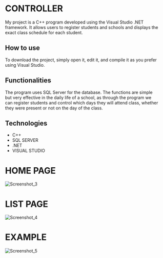 # CONTROLLER

My project is a C++ program developed using the Visual Studio .NET framework. It allows users to register students and schools and displays the exact class schedule for each student.

## How to use

To download the project, simply open it, edit it, and compile it as you prefer using Visual Studio.

## Functionalities

The program uses SQL Server for the database. The functions are simple but very effective in the daily life of a school, as through the program we can register students and control which days they will attend class, whether they were present or not on the day of the class.

## Technologies

- C++
- SQL SERVER
- .NET
- VISUAL STUDIO

# HOME PAGE
![Screenshot_3](https://user-images.githubusercontent.com/101426136/235823172-33d507a5-8ea1-4b53-8be4-938250c5fd26.png)
# LIST PAGE
![Screenshot_4](https://user-images.githubusercontent.com/101426136/235823200-306c320a-0637-4069-b416-8cc018ccd84f.png)
# EXAMPLE
![Screenshot_5](https://user-images.githubusercontent.com/101426136/235823329-307f5487-1c22-49c8-8455-ed21e62d7c67.png)
